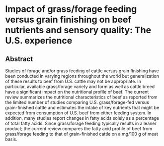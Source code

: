 # Impact of grass/forage feeding versus grain finishing on beef nutrients and sensory quality: The U.S. experience

## Abstract

Studies of forage and/or grass feeding of cattle versus grain finishing have been conducted in varying regions throughout the world but generalization of these results to beef from U.S. cattle may not be appropriate. In particular, available grass/forage variety and form as well as cattle breed have a significant impact on the nutritional profile of beef. The current review summarizes the nutritional characteristics of beef as reported from the limited number of studies comparing U.S. grass/forage-fed versus grain-finished cattle and estimates the intake of key nutrients that might be expected from consumption of U.S. beef from either feeding system. In addition, many studies report changes in fatty acids solely as a percentage of total fatty acids. Since grass/forage feeding typically results in a leaner product; the current review compares the fatty acid profile of beef from grass/forage feeding to that of grain-finished cattle on a mg/100 g of meat basis.